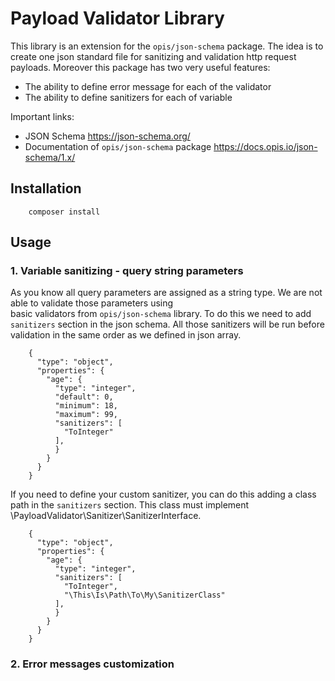 # Payload Validator Library

This library is an extension for the `opis/json-schema` package. The idea is to create one json standard file for 
sanitizing and validation http request payloads. Moreover this package has two very useful features:
- The ability to define error message for each of the validator
- The ability to define sanitizers for each of variable

Important links:
- JSON Schema https://json-schema.org/
- Documentation of `opis/json-schema` package https://docs.opis.io/json-schema/1.x/

## Installation

```
    composer install 
```

## Usage

### 1. Variable sanitizing - query string parameters

As you know all query parameters are assigned as a string type. We are not able to validate those parameters using  
basic validators from `opis/json-schema` library. To do this we need to add `sanitizers` section in the json schema.
All those sanitizers will be run before validation in the same order as we defined in json array. 

```
    {
      "type": "object",      
      "properties": {
        "age": {
          "type": "integer",
          "default": 0,
          "minimum": 18,
          "maximum": 99,
          "sanitizers": [
            "ToInteger"
          ],
          }
        }
      }      
    } 
```
If you need to define your custom sanitizer, you can do this adding a class path in the `sanitizers` section. This class 
must implement \PayloadValidator\Sanitizer\SanitizerInterface.
```
    {
      "type": "object",      
      "properties": {
        "age": {
          "type": "integer",          
          "sanitizers": [
            "ToInteger",
            "\This\Is\Path\To\My\SanitizerClass"
          ],
          }
        }
      }      
    } 
```

### 2. Error messages customization